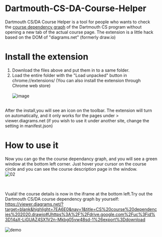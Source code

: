 # Dartmouth-CS-DA-Course-Helper
Dartmouth CS/DA Course Helper is a tool for people who wants to check the [course dependency graph](https://web.cs.dartmouth.edu/undergraduate/undergraduate-courses#course-dag) of the Dartmouth CS program without opening a new tab of the actual course page. The extension is a little hack based on the DOM of "diagrams.net" (formerly draw.io)
<br/>
# Install the extension
1. Download the files above and put them in to a same folder. 
2. Load the entire folder with the "Load unpacked" button in chrome://extensions/  (You can also install the extension through Chrome web store) <br/> <br/>
![image](https://user-images.githubusercontent.com/9410877/102101756-ff40fc00-3e65-11eb-99b8-5585d5bb44bc.png)
<br/>
After the install,you will see an icon on the toolbar. The extension will turn on automatically, and it only works for the pages under > viewer.diagrams.net (if you wish to use it under another site, change the setting in manifest.json)
<br/>

# How to use it
Now you can go the the course dependancy graph, and you will see a green window at the bottom left corner. Just hover your cursor on the course circle and you can see the course description page in the window. <br/>
![02](https://user-images.githubusercontent.com/9410877/102114793-9c576100-3e75-11eb-86e1-320bd843e774.jpg)

<br/><br/>
Vualá! the course details is now in the iframe at the bottom left.Try out the Dartmouth CS/DA course dependency graph by yourself: <br/>
https://viewer.diagrams.net/?target=blank&highlight=7EA6E0&nav=1&title=CS%20course%20dependencies%202020.drawio#Uhttps%3A%2F%2Fdrive.google.com%2Fuc%3Fid%3D14aX-LiGUAZ4SX1V2n-Mkbg05vw48sd-1%26export%3Ddownload
<br/><br/>
![demo](https://user-images.githubusercontent.com/9410877/102113960-aa58b200-3e74-11eb-9f82-d0deab3befd5.gif)
<br/>
